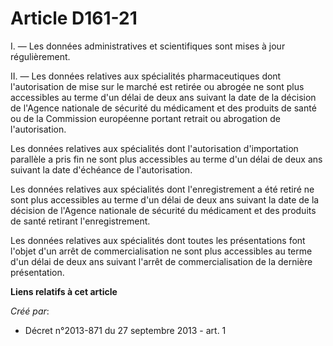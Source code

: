 # Article D161-21

I. ― Les données administratives et scientifiques sont mises à jour régulièrement. 

II. ― Les données relatives aux spécialités pharmaceutiques dont l'autorisation de mise sur le marché est retirée ou abrogée
ne sont plus accessibles au terme d'un délai de deux ans suivant la date de la décision de l'Agence nationale de sécurité du
médicament et des produits de santé ou de la Commission européenne portant retrait ou abrogation de l'autorisation. 

Les données relatives aux spécialités dont l'autorisation d'importation parallèle a pris fin ne sont plus accessibles au
terme d'un délai de deux ans suivant la date d'échéance de l'autorisation. 

Les données relatives aux spécialités dont l'enregistrement a été retiré ne sont plus accessibles au terme d'un délai de deux
ans suivant la date de la décision de l'Agence nationale de sécurité du médicament et des produits de santé retirant
l'enregistrement. 

Les données relatives aux spécialités dont toutes les présentations font l'objet d'un arrêt de commercialisation ne sont plus
accessibles au terme d'un délai de deux ans suivant l'arrêt de commercialisation de la dernière présentation.

**Liens relatifs à cet article**

_Créé par_:

  - Décret n°2013-871 du 27 septembre 2013 - art. 1
